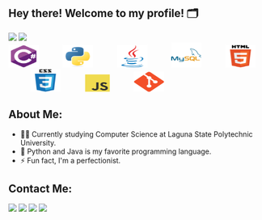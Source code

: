 ## Hey there! Welcome to my profile! 🗂️

<div>
  <img src="https://github-readme-stats.vercel.app/api?username=mindkerchief&amp;theme=react&amp;layout=compact" height="200em">
  <img src="https://github-readme-stats.vercel.app/api/top-langs/?username=mindkerchief&amp;theme=react&amp;layout=compact&amp;langs_count=8" height="200em">
</div>

<div>
  <img src="https://raw.githubusercontent.com/devicons/devicon/master/icons/csharp/csharp-original.svg" alt="csharp" height="45" width="60">
  &nbsp;&nbsp;&nbsp;&nbsp;&nbsp;&nbsp;&nbsp;&nbsp;&nbsp;&nbsp;
  <img src="https://raw.githubusercontent.com/devicons/devicon/master/icons/python/python-original.svg" alt="python" height="45" width="60">
  &nbsp;&nbsp;&nbsp;&nbsp;&nbsp;&nbsp;&nbsp;&nbsp;&nbsp;&nbsp;
  <img src="https://raw.githubusercontent.com/devicons/devicon/master/icons/java/java-original.svg" alt="java" height="45" width="60">
  &nbsp;&nbsp;&nbsp;&nbsp;&nbsp;&nbsp;&nbsp;&nbsp;&nbsp;&nbsp;
  <img src="https://raw.githubusercontent.com/devicons/devicon/master/icons/mysql/mysql-original-wordmark.svg" alt="mysql" height="50" width="60">
  &nbsp;&nbsp;&nbsp;&nbsp;&nbsp;&nbsp;&nbsp;&nbsp;&nbsp;&nbsp;
  <img src="https://raw.githubusercontent.com/devicons/devicon/master/icons/html5/html5-original-wordmark.svg" alt="html5" height="45" width="60">  
  &nbsp;&nbsp;&nbsp;&nbsp;&nbsp;&nbsp;&nbsp;&nbsp;&nbsp;&nbsp;
  <img src="https://raw.githubusercontent.com/devicons/devicon/master/icons/css3/css3-original-wordmark.svg" alt="css3" height="45" width="60">
  &nbsp;&nbsp;&nbsp;&nbsp;&nbsp;&nbsp;&nbsp;&nbsp;&nbsp;&nbsp;  
  <img src="https://raw.githubusercontent.com/devicons/devicon/master/icons/javascript/javascript-original.svg" alt="javascript" height="35" width="50">
  &nbsp;&nbsp;&nbsp;&nbsp;&nbsp;&nbsp;&nbsp;&nbsp;&nbsp;&nbsp;
  <img src="https://raw.githubusercontent.com/devicons/devicon/master/icons/git/git-original.svg" alt="git" height="40" width="60">
</div>

## About Me:
* 👨‍🎓 Currently studying Computer Science at Laguna State Polytechnic University.
* 🐍 Python and Java is my favorite programming language.
* ⚡ Fun fact, I'm a perfectionist.

## Contact Me:
<a href="https://www.facebook.com/jhondalellaguno.official" target="_blank" rel="nofollow"><img src="https://img.shields.io/badge/Facebook-3B5999?style=for-the-badge&amp;logo=facebook&amp;logoColor=white"/></a>
<a href="https://www.linkedin.com/in/jhondalellaguno/" target="_blank" rel="nofollow"><img src="https://img.shields.io/badge/LinkedIn-0077B5?style=for-the-badge&amp;logo=linkedin&amp;logoColor=white"/></a>
<a href="mailto:jhondalellaguno@gmail.com" target="_blank" rel="nofollow"><img src="https://img.shields.io/badge/Gmail-D14836?style=for-the-badge&amp;logo=gmail&amp;logoColor=white"/></a>
<a href="https://www.youtube.com/@Mindkerchief" target="_blank" rel="nofollow"><img src="https://img.shields.io/badge/YouTube-EB4924?style=for-the-badge&amp;logo=youtube&amp;logoColor=white"/></a>
